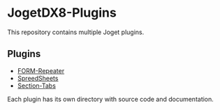 # JogetDX8-Plugins

This repository contains multiple Joget plugins.

## Plugins

- [FORM-Repeater](plugin1/README.md)
- [SpreedSheets](plugin2/README.md)
- [Section-Tabs](plugin3/README.md)

Each plugin has its own directory with source code and documentation.
